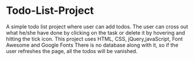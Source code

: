# Todo-List-Project

A simple todo list project where user can add todos.
The user can cross out what he/she have done by clicking on the task or delete it by hovering and hitting the tick icon. This project uses HTML, CSS, jQuery,javaScript, Font Awesome and Google Fonts
There is no database along with it, so if the user refreshes the page, all the todos will be vanished.
